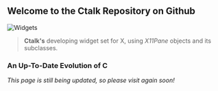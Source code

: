 ## Welcome to the Ctalk Repository on Github

![Widgets](https://sourceforge.net/p/ctalk/screenshot/filedialog_screenshot_800x600.jpg)

>**Ctalk's** developing widget set for X, using *X11Pane* objects and its subclasses.

### An Up-To-Date Evolution of C

*This page is still being updated, so please visit again soon!*
